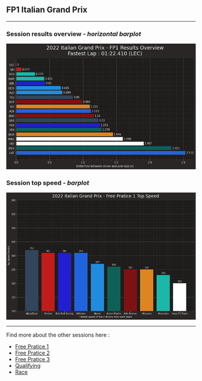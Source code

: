 ## FP1 Italian Grand Prix

---

### Session results overview - *horizontal barplot*

<img src="/output/2022-09-11_Italian_Grand_Prix/fp1_results_overview.png?raw=true"/>

### Session top speed - *barplot*

<img src="/output/2022-09-11_Italian_Grand_Prix/topspeed_fp1.png?raw=true"/>

--- 

Find more about the other sessions here :
  - [Free Pratice 1](/page/FP1/2022-09-11_Italian_Grand_Prix)  
  - [Free Pratice 2](/page/FP2/2022-09-11_Italian_Grand_Prix) 
  - [Free Pratice 3](/page/FP3/2022-09-11_Italian_Grand_Prix)
  - [Qualifying](/page/Qualifying/2022-09-11_Italian_Grand_Prix) 
  - [Race](/page/Race/2022-09-11_Italian_Grand_Prix)